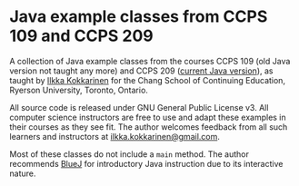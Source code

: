 # Java example classes from CCPS 109 and CCPS 209

A collection of Java example classes from the courses CCPS 109 (old Java version not taught any more) and CCPS 209 ([current Java version](https://docs.google.com/document/d/1oh6LLvCN3v3eGuUgu9duGeDCzsttHWt88Ogpu7Ah350/edit?usp=sharing)), as taught by [Ilkka Kokkarinen](http://scs.ryerson.ca/~ikokkari) for the Chang School of Continuing Education, Ryerson University, Toronto, Ontario.

All source code is released under GNU General Public License v3. All computer science instructors are free to use and adapt these examples in their courses as they see fit. The author welcomes feedback from all such learners and instructors at ilkka.kokkarinen@gmail.com.

Most of these classes do not include a `main` method. The author recommends [BlueJ](http://www.bluej.org) for introductory Java instruction due to its interactive nature.
